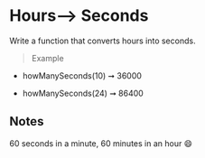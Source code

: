 # Hours--> Seconds

Write a function that converts hours into seconds.


>Example

-  howManySeconds(10) ➞ 36000

- howManySeconds(24) ➞ 86400

## Notes

60 seconds in a minute, 60 minutes in an hour 😄